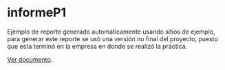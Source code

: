 # informeP1

Ejemplo de reporte generado automáticamente usando sitios de ejemplo, para generar este reporte se usó una versión no final del proyecto, puesto que esta terminó en la empresa en donde se realizó la práctica. 

[Ver documento](https://github.com/Spulp/informeP1/blob/main/ejemploReporte.pdf).
